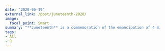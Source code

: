 ```yaml
---
date: "2020-06-19"
external_link: /post/juneteenth-2020/
image:
  focal_point: Smart
summary: "**Juneteenth** is a commemoration of the emancipation of 4 million enslaved African Americans & a celebration of freedom"
tags:
- All
- R
---
```

